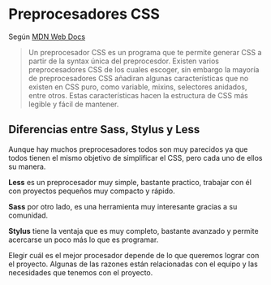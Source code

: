 # Preprocesadores CSS

Según [MDN Web Docs](https://developer.mozilla.org/es/docs/Glossary/Preprocesador_CSS)

>Un preprocesador CSS es un programa que te permite generar CSS a partir de la syntax única del preprocesdor. Existen varios preprocesadores CSS de los cuales escoger, sin embargo la mayoría de preprocesadores CSS añadiran algunas características que no existen en CSS puro, como variable, mixins, selectores anidados, entre otros. Estas características hacen la estructura de CSS más legible y fácil de mantener.

## Diferencias entre Sass, Stylus y Less

Aunque hay muchos preprocesadores todos son muy parecidos ya que todos tienen el mismo objetivo de simplificar el CSS, pero cada uno de ellos su manera.

**Less** es un preprocesador muy simple, bastante practico, trabajar con él con proyectos pequeños muy compacto y rápido.

**Sass** por otro lado, es una herramienta muy interesante gracias a su comunidad.

**Stylus** tiene la ventaja que es muy completo, bastante avanzado y permite acercarse un poco más lo que es programar.

Elegir cuál es el mejor procesador depende de lo que queremos lograr con el proyecto. Algunas de las razones están relacionadas con el equipo y las necesidades que tenemos con el proyecto.

